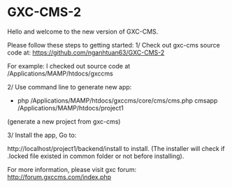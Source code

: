 GXC-CMS-2
=========

Hello and welcome to the new version of GXC-CMS.

Please follow these steps to getting started:
1/ Check out gxc-cms source code at: https://github.com/nganhtuan63/GXC-CMS-2

For example: I checked out source code at /Applications/MAMP/htdocs/gxccms

2/ Use command line to generate new app:

- php /Applications/MAMP/htdocs/gxccms/core/cms/cms.php cmsapp /Applications/MAMP/htdocs/project1

(generate a new project from gxc-cms)

3/ Install the app, Go to:

http://localhost/project1/backend/install to install.
(The installer will check if .locked file existed in common folder or not before installing).

For more information, please visit gxc forum: http://forum.gxccms.com/index.php